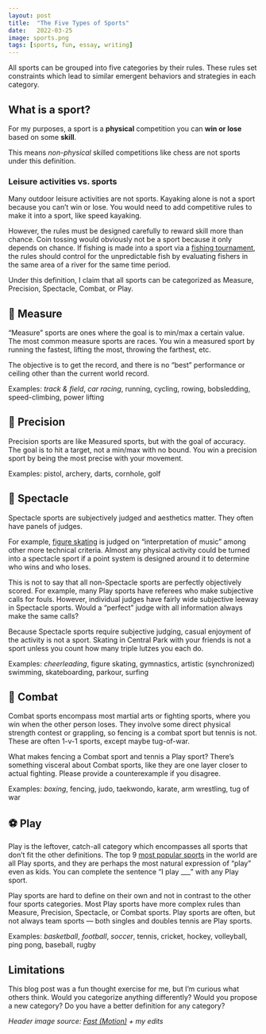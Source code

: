 ```yaml
---
layout:	post
title:	"The Five Types of Sports"
date:	2022-03-25
image: sports.png
tags: [sports, fun, essay, writing]
---
```


All sports can be grouped into five categories by their rules. These rules set
constraints which lead to similar emergent behaviors and strategies in each
category.

## What is a sport?

For my purposes, a sport is a **physical** competition you can **win or lose**
based on some **skill**.

This means _non-physical_ skilled competitions like chess are not sports under
this definition.

### Leisure activities vs. sports

Many outdoor leisure activities are not sports. Kayaking alone is not a sport
because you can’t win or lose. You would need to add competitive rules to make
it into a sport, like speed kayaking.

However, the rules must be designed carefully to reward skill more than chance.
Coin tossing would obviously not be a sport because it only depends on chance.
If fishing is made into a sport via a [fishing tournament][fishing-rules], the
rules should control for the unpredictable fish by evaluating fishers in the
same area of a river for the same time period.

Under this definition, I claim that all sports can be categorized as Measure,
Precision, Spectacle, Combat, or Play.

## :runner: Measure

“Measure” sports are ones where the goal is to min/max a certain value. The most
common measure sports are races. You win a measured sport by running the
fastest, lifting the most, throwing the farthest, etc.

The objective is to get the record, and there is no “best” performance or
ceiling other than the current world record.

Examples: _track & field_, _car racing_, running, cycling, rowing, bobsledding,
speed-climbing, power lifting

## :dart: Precision

Precision sports are like Measured sports, but with the goal of accuracy. The
goal is to hit a target, not a min/max with no bound. You win a precision sport
by being the most precise with your movement.

Examples: pistol, archery, darts, cornhole, golf

## :dancer: Spectacle

Spectacle sports are subjectively judged and aesthetics matter. They often have
panels of judges.

For example, [figure skating][skating-rules] is judged on “interpretation of
music” among other more technical criteria. Almost any physical activity could
be turned into a spectacle sport if a point system is designed around it to
determine who wins and who loses.

This is not to say that all non-Spectacle sports are perfectly objectively
scored. For example, many Play sports have referees who make subjective calls
for fouls. However, individual judges have fairly wide subjective leeway in
Spectacle sports. Would a “perfect” judge with all information always make the
same calls?

Because Spectacle sports require subjective judging, casual enjoyment of the
activity is not a sport. Skating in Central Park with your friends is not a
sport unless you count how many triple lutzes you each do.

Examples: _cheerleading_, figure skating, gymnastics, artistic (synchronized)
swimming, skateboarding, parkour, surfing

## :muscle: Combat

Combat sports encompass most martial arts or fighting sports, where you win when
the other person loses. They involve some direct physical strength contest or
grappling, so fencing is a combat sport but tennis is not. These are often 1-v-1
sports, except maybe tug-of-war.

What makes fencing a Combat sport and tennis a Play sport? There’s something
visceral about Combat sports, like they are one layer closer to actual fighting.
Please provide a counterexample if you disagree.

Examples: _boxing_, fencing, judo, taekwondo, karate, arm wrestling, tug of war

## :soccer: Play

Play is the leftover, catch-all category which encompasses all sports that don’t
fit the other definitions. The top 9 [most popular sports][top-sports] in the
world are all Play sports, and they are perhaps the most natural expression of
“play” even as kids. You can complete the sentence “I play ___” with any Play
sport.

Play sports are hard to define on their own and not in contrast to the other
four sports categories. Most Play sports have more complex rules than Measure,
Precision, Spectacle, or Combat sports. Play sports are often, but not always
team sports — both singles and doubles tennis are Play sports.

Examples: _basketball_, _football_, _soccer_, tennis, cricket, hockey,
volleyball, ping pong, baseball, rugby

## Limitations

This blog post was a fun thought exercise for me, but I’m curious what others
think. Would you categorize anything differently? Would you propose a new
category? Do you have a better definition for any category?

_Header image source: [Fast (Motion)][fast-motion-wiki] + my edits_

[fishing-rules]: https://www.cwoutfitting.com/fishing-tournament-rules.htm
[skating-rules]: https://www.usfigureskating.org/about/scoring-system
[top-sports]: https://www.worldatlas.com/articles/what-are-the-most-popular-sports-in-the-world.html
[fast-motion-wiki]: https://en.wikipedia.org/wiki/Fast_(Motion)
